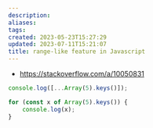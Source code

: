 ```yaml
---
description:
aliases: 
tags: 
created: 2023-05-23T15:27:29
updated: 2023-07-11T15:21:07
title: range-like feature in Javascript
---
```

- https://stackoverflow.com/a/10050831
```javascript
console.log([...Array(5).keys()]);

for (const x of Array(5).keys()) {
	console.log(x);
}
```